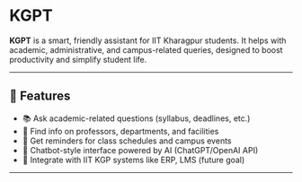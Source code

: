 # KGPT

**KGPT** is a smart, friendly assistant for IIT Kharagpur students. It helps with academic, administrative, and campus-related queries, designed to boost productivity and simplify student life.

---

## 🚀 Features

- 📚 Ask academic-related questions (syllabus, deadlines, etc.)
- 🏫 Find info on professors, departments, and facilities
- 📅 Get reminders for class schedules and campus events
- 💬 Chatbot-style interface powered by AI (ChatGPT/OpenAI API)
- 📌 Integrate with IIT KGP systems like ERP, LMS (future goal)

---



